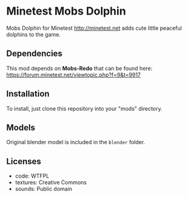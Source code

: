 Minetest Mobs Dolphin
========================

Mobs Dolphin for Minetest <http://minetest.net> adds cute little peaceful dolphins to the game.

## Dependencies
This mod depends on **Mobs-Redo** that can be found here: <https://forum.minetest.net/viewtopic.php?f=9&t=9917>

## Installation
To install, just clone this repository into your "mods" directory.

## Models
Original blender model is included in the `blender` folder.

## Licenses
- code: WTFPL
- textures: Creative Commons
- sounds: Public domain

